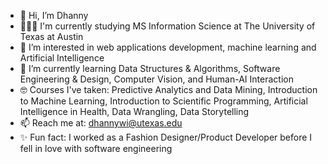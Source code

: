 - 👋 Hi, I’m Dhanny
- 👩🏼‍🎓 I'm currently studying MS Information Science at The University of Texas at Austin
- 👀 I’m interested in web applications development, machine learning and Artificial Intelligence
- 🌱 I’m currently learning Data Structures & Algorithms, Software Engineering & Design, Computer Vision, and Human-AI Interaction
- 🤓 Courses I've taken: Predictive Analytics and Data Mining, Introduction to Machine Learning, Introduction to Scientific Programming, Artificial Intelligence in Health, Data Wrangling, Data Storytelling
- 📫 Reach me at: dhannywi@utexas.edu
- ✨ Fun fact: I worked as a Fashion Designer/Product Developer before I fell in love with software engineering
<!---
dhannywi/dhannywi is a ✨ special ✨ repository because its `README.md` (this file) appears on your GitHub profile.
You can click the Preview link to take a look at your changes.
--->
